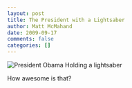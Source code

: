 ```yaml
---
layout: post
title: The President with a Lightsaber
author: Matt McMahand
date: 2009-09-17
comments: false
categories: []
---
```


<img src="http://0.tqn.com/d/politicalhumor/1/0/i/w/2/obama-light-saber-sm.jpg" alt="President Obama Holding a lightsaber" />

How awesome is that?
